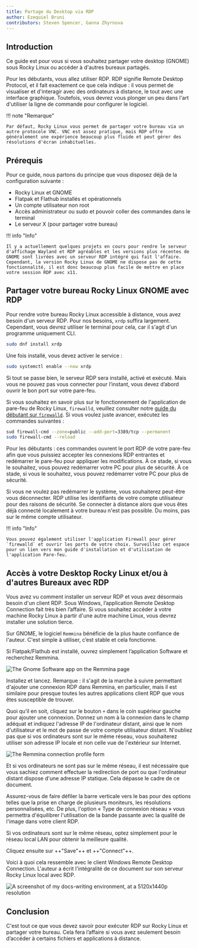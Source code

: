 ```yaml
---
title: Partage du Desktop via RDP
author: Ezequiel Bruni
contributors: Steven Spencer, Ganna Zhyrnova
---
```


## Introduction

Ce guide est pour vous si vous souhaitez partager votre desktop (GNOME) sous Rocky Linux ou accéder à d'autres bureaux partagés.

Pour les débutants, vous allez utiliser RDP. RDP signifie Remote Desktop Protocol, et il fait exactement ce que cela indique : il vous permet de visualiser et d'interagir avec des ordinateurs à distance, le tout avec une interface graphique. Toutefois, vous devrez vous plonger un peu dans l'art d'utiliser la ligne de commande pour configurer le logiciel.

!!! note "Remarque"

```
Par défaut, Rocky Linux vous permet de partager votre bureau via un autre protocole VNC. VNC est assez pratique, mais RDP offre généralement une expérience beaucoup plus fluide et peut gérer des résolutions d'écran inhabituelles.
```

## Prérequis

Pour ce guide, nous partons du principe que vous disposez déjà de la configuration suivante :

- Rocky Linux et GNOME
- Flatpak et Flathub installés et opérationnels
- Un compte utilisateur non root
- Accès administrateur ou sudo et pouvoir coller des commandes dans le terminal
- Le serveur X (pour partager votre bureau)

!!! info "Info"

```
Il y a actuellement quelques projets en cours pour rendre le serveur d'affichage Wayland et RDP agréables et les versions plus récentes de GNOME sont livrées avec un serveur RDP intégré qui fait l'affaire. Cependant, la version Rocky Linux de GNOME ne dispose pas de cette fonctionnalité, il est donc beaucoup plus facile de mettre en place votre session RDP avec x11.
```

## Partager votre bureau Rocky Linux GNOME avec RDP

Pour rendre votre bureau Rocky Linux accessible à distance, vous avez besoin d'un serveur RDP. Pour nos besoins, `xrdp` suffira largement. Cependant, vous devrez utiliser le terminal pour cela, car il s'agit d'un programme uniquement CLI.

```bash
sudo dnf install xrdp
```

Une fois installé, vous devez activer le service :

```bash
sudo systemctl enable --now xrdp
```

Si tout se passe bien, le serveur RDP sera installé, activé et exécuté. Mais vous ne pouvez pas vous connecter pour l’instant, vous devez d’abord ouvrir le bon port sur votre pare-feu.

Si vous souhaitez en savoir plus sur le fonctionnement de l'application de pare-feu de Rocky Linux, `firewalld`, veuillez consulter notre [guide du débutant sur `firewalld`](../../guides/security/firewalld-beginners.md). Si vous voulez juste avancer, exécutez les commandes suivantes :

```bash
sud firewall-cmd --zone=public --add-port=3389/tcp --permanent
sudo firewall-cmd --reload
```

Pour les débutants : ces commandes ouvrent le port RDP de votre pare-feu afin que vous puissiez accepter les connexions RDP entrantes et redémarrer le pare-feu pour appliquer les modifications. À ce stade, si vous le souhaitez, vous pouvez redémarrer votre PC pour plus de sécurité. À ce stade, si vous le souhaitez, vous pouvez redémarrer votre PC pour plus de sécurité.

Si vous ne voulez pas redémarrer le système, vous souhaiterez peut-être vous déconnecter. RDP utilise les identifiants de votre compte utilisateur pour des raisons de sécurité. Se connecter à distance alors que vous êtes déjà connecté localement à votre bureau n'est pas possible. Du moins, pas sur le même compte utilisateur.

!!! info "Info"

```
Vous pouvez également utiliser l'application Firewall pour gérer `firewalld` et ouvrir les ports de votre choix. Surveillez cet espace pour un lien vers mon guide d'installation et d'utilisation de l'application Pare-feu.
```

## Accès à votre Desktop Rocky Linux et/ou à d'autres Bureaux avec RDP

Vous avez vu comment installer un serveur RDP et vous avez désormais besoin d'un client RDP. Sous Windows, l’application Remote Desktop Connection fait très bien l’affaire. Si vous souhaitez accéder à votre machine Rocky Linux à partir d'une autre machine Linux, vous devrez installer une solution tierce.

Sur GNOME, le logiciel `Remmina` bénéficie de la plus haute confiance de l'auteur. C'est simple à utiliser, c’est stable et cela fonctionne.

Si Flatpak/Flathub est installé, ouvrez simplement l’application Software et recherchez Remmina.

![The Gnome Software app on the Remmina page](images/rdp_images/01-remmina.png)

Installez et lancez. Remarque : il s'agit de la marche à suivre permettant d'ajouter une connexion RDP dans Remmina, en particulier, mais il est similaire pour presque toutes les autres applications client RDP que vous êtes susceptible de trouver.

Quoi qu’il en soit, cliquez sur le bouton `+` dans le coin supérieur gauche pour ajouter une connexion. Donnez un nom à la connexion dans le champ adéquat et indiquez l'adresse IP de l'ordinateur distant, ainsi que le nom d'utilisateur et le mot de passe de votre compte utilisateur distant. N'oubliez pas que si vos ordinateurs sont sur le même réseau, vous souhaiterez utiliser son adresse IP locale et non celle vue de l'extérieur sur Internet.

![The Remmina connection profile form](images/rdp_images/02-remmina-config.png)

Et si vos ordinateurs ne sont pas sur le même réseau, il est nécessaire que vous sachiez comment effectuer la redirection de port ou que l'ordinateur distant dispose d'une adresse IP statique. Cela dépasse le cadre de ce document.

Assurez-vous de faire défiler la barre verticale vers le bas pour des options telles que la prise en charge de plusieurs moniteurs, les résolutions personnalisées, etc. De plus, l'option « Type de connexion réseau » vous permettra d'équilibrer l'utilisation de la bande passante avec la qualité de l'image dans votre client RDP.

Si vos ordinateurs sont sur le même réseau, optez simplement pour le réseau local LAN pour obtenir la meilleure qualité.

Cliquez ensuite sur ++"Save"++ et ++"Connect"++.

Voici à quoi cela ressemble avec le client Windows Remote Desktop Connection. L'auteur a écrit l'intégralité de ce document sur son serveur Rocky Linux local avec RDP.

![A screenshot of my docs-writing environment, at a 5120x1440p resolution](images/rdp_images/03-rdp-connection.jpg)

## Conclusion

C'est tout ce que vous devez savoir pour exécuter RDP sur Rocky Linux et partager votre bureau. Cela fera l’affaire si vous avez seulement besoin d’accéder à certains fichiers et applications à distance.
